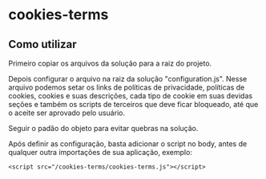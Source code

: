 # cookies-terms

## Como utilizar

Primeiro copiar os arquivos da solução para a raiz do projeto.

Depois configurar o arquivo na raiz da solução "configuration.js". Nesse arquivo podemos setar os links de políticas de privacidade, políticas de cookies, cookies e suas descrições, cada tipo de cookie em suas devidas seções e também os scripts de terceiros que deve ficar bloqueado, até que o aceite ser aprovado pelo usuário.

Seguir o padão do objeto para evitar quebras na solução.

Após definir as configuração, basta adicionar o script no body, antes de qualquer outra importações de sua aplicação, exemplo:

    <script src="/cookies-terms/cookies-terms.js"></script>
